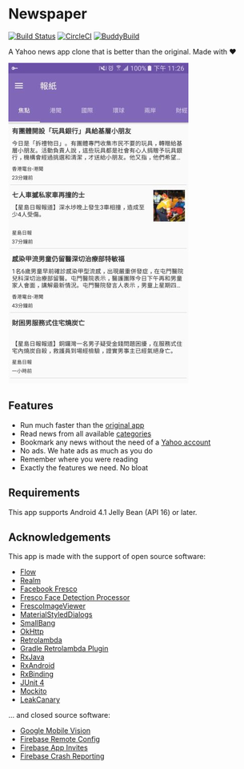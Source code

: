Newspaper
=========

[![Build Status](https://travis-ci.org/ayltai/Newspaper.svg?branch=master)](https://travis-ci.org/ayltai/Newspaper) [![CircleCI](https://circleci.com/gh/ayltai/Newspaper/tree/master.svg?style=svg)](https://circleci.com/gh/ayltai/Newspaper/tree/master) [![BuddyBuild](https://dashboard.buddybuild.com/api/statusImage?appID=5863604d862cca0100fcdba2&branch=master&build=latest)](https://dashboard.buddybuild.com/apps/5863604d862cca0100fcdba2/build/latest?branch=master)

A Yahoo news app clone that is better than the original. Made with ❤

![Screenshot](screenshot.jpg "Screenshot")

## Features
* Run much faster than the [original app](https://play.google.com/store/apps/details?id=com.yahoo.infohub)
* Read news from all available [categories](https://hk.news.yahoo.com/sitemap/)
* Bookmark any news without the need of a [Yahoo account](https://techcrunch.com/2016/12/14/yahoo-discloses-hack-of-1-billion-accounts/)
* No ads. We hate ads as much as you do
* Remember where you were reading
* Exactly the features we need. No bloat

## Requirements
This app supports Android 4.1 Jelly Bean (API 16) or later.

## Acknowledgements
This app is made with the support of open source software:

* [Flow](https://github.com/square/flow)
* [Realm](https://realm.io/news/realm-for-android/)
* [Facebook Fresco](https://github.com/facebook/fresco)
* [Fresco Face Detection Processor](https://github.com/aryarohit07/FrescoFaceDetectionProcessor)
* [FrescoImageViewer](https://github.com/stfalcon-studio/FrescoImageViewer)
* [MaterialStyledDialogs](https://github.com/javiersantos/MaterialStyledDialogs)
* [SmallBang](https://github.com/hanks-zyh/SmallBang)
* [OkHttp](https://github.com/square/okhttp)
* [Retrolambda](https://github.com/orfjackal/retrolambda)
* [Gradle Retrolambda Plugin](https://github.com/evant/gradle-retrolambda)
* [RxJava](https://github.com/ReactiveX/RxJava)
* [RxAndroid](https://github.com/ReactiveX/RxAndroid)
* [RxBinding](https://github.com/JakeWharton/RxBinding)
* [JUnit 4](https://github.com/junit-team/junit4)
* [Mockito](https://github.com/mockito/mockito)
* [LeakCanary](https://github.com/square/leakcanary)

… and closed source software:

* [Google Mobile Vision](https://developers.google.com/vision/)
* [Firebase Remote Config](https://firebase.google.com/docs/remote-config/)
* [Firebase App Invites](https://firebase.google.com/docs/invites/)
* [Firebase Crash Reporting](https://firebase.google.com/docs/remote-config/)
